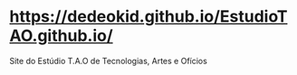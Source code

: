 #  https://dedeokid.github.io/EstudioTAO.github.io/
Site do Estúdio T.A.O de Tecnologias, Artes e Ofícios
